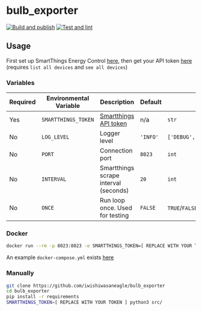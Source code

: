 # bulb_exporter
[![Build and publish](https://github.com/iwishiwasaneagle/bulb_exporter/actions/workflows/docker-publish.yml/badge.svg)](https://github.com/iwishiwasaneagle/bulb_exporter/actions/workflows/docker-publish.yml)
[![Test and lint](https://github.com/iwishiwasaneagle/bulb_exporter/actions/workflows/test_and_lint.yml/badge.svg)](https://github.com/iwishiwasaneagle/bulb_exporter/actions/workflows/test_and_lint.yml)


## Usage

First set up SmartThings Energy Control [here](https://help.bulb.co.uk/hc/en-us/articles/360034651651-Setting-up-SmartThings-Energy-Control-STEC-), then get your API token [here](https://account.smartthings.com/login?redirect=https%3A%2F%2Faccount.smartthings.com%2Ftokens) (requires `list all devices` and `see all devices`)

### Variables
| Required | Environmental Variable | Description | Default | Possible values |
| - | - | - | - | - |
| Yes | `SMARTTHINGS_TOKEN` | [Smartthings API token](https://account.smartthings.com/login?redirect=https%3A%2F%2Faccount.smartthings.com%2Ftokens) | n/a | `str` | 
| No | `LOG_LEVEL` | Logger level | `'INFO'` | `['DEBUG','INFO','WARNING','ERROR']` |
| No | `PORT` | Connection port | `8023` | `int`
| No | `INTERVAL` | Smartthings scrape interval (seconds) | `20` | `int` |
| No | `ONCE` | Run loop once. Used for testing | `FALSE` | `TRUE`/`FALSE` |

### Docker

```bash
docker run --rm -p 8023:8023 -e SMARTTHINGS_TOKEN=[ REPLACE WITH YOUR TOKEN ] iwishiwasaneagle/bulb_exporter:latest
```

An example `docker-compose.yml` exists [here](docker-compose.yml)

### Manually

```bash
git clone https://github.com/iwishiwasaneagle/bulb_exporter
cd bulb_exporter
pip install -r requirements
SMARTTHINGS_TOKEN=[ REPLACE WITH YOUR TOKEN ] python3 src/
```
